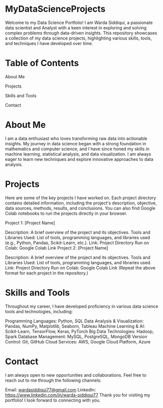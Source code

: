 # MyDataScienceProjects
Welcome to my Data Science Portfolio! I am Warda Siddiqui, a passionate data scientist and Analyst with a keen interest in exploring and solving complex problems through data-driven insights. This repository showcases a collection of my data science projects, highlighting various skills, tools, and techniques I have developed over time.

# Table of Contents
About Me

Projects

Skills and Tools

Contact

# About Me
I am a data enthusiast who loves transforming raw data into actionable insights. My journey in data science began with a strong foundation in mathematics and computer science, and I have since honed my skills in machine learning, statistical analysis, and data visualization. I am always eager to learn new techniques and explore innovative approaches to data analysis.

# Projects
Here are some of the key projects I have worked on. Each project directory contains detailed information, including the project's description, objective, data sources, methods, results, and conclusions. You can also find Google Colab notebooks to run the projects directly in your browser.

Project 1: [Project Name]

Description: A brief overview of the project and its objectives.
Tools and Libraries Used: List of tools, programming languages, and libraries used (e.g., Python, Pandas, Scikit-Learn, etc.).
Link: Project Directory
Run on Colab: Google Colab Link
Project 2: [Project Name]

Description: A brief overview of the project and its objectives.
Tools and Libraries Used: List of tools, programming languages, and libraries used.
Link: Project Directory
Run on Colab: Google Colab Link
(Repeat the above format for each project in the repository.)

# Skills and Tools
Throughout my career, I have developed proficiency in various data science tools and technologies, including:

Programming Languages: Python, SQL
Data Analysis & Visualization: Pandas, NumPy, Matplotlib, Seaborn, Tableau
Machine Learning & AI: Scikit-Learn, TensorFlow, Keras, PyTorch
Big Data Technologies: Hadoop, Spark
Database Management: MySQL, PostgreSQL, MongoDB
Version Control: Git, GitHub
Cloud Services: AWS, Google Cloud Platform, Azure


# Contact
I am always open to new opportunities and collaborations. Feel free to reach out to me through the following channels:

Email: wardasiddiqui77@gmail.com
LinkedIn: https://www.linkedin.com/in/warda-siddiqui77
Thank you for visiting my portfolio! I look forward to connecting with you.
